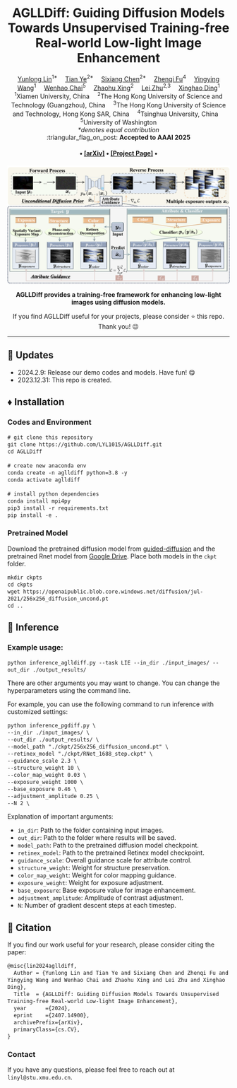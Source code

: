 <div align="center">

<!-- <div class="logo">
    <img src="assets/aglldiff_logo.png" style="width:180px">
</div> -->

<h1>AGLLDiff: Guiding Diffusion Models Towards Unsupervised Training-free Real-world Low-light Image Enhancement</h1>

<div>
    <a href='https://lyl1015.github.io/' target='_blank'>Yunlong Lin</a><sup>1*</sup>&emsp;
    <a href='https://owen718.github.io/' target='_blank'>Tian Ye</a><sup>2*</sup>&emsp;
    <a href='https://ephemeral182.github.io/' target='_blank'>Sixiang Chen</a><sup>2*</sup>&emsp;
    <a href='https://zhenqifu.github.io/' target='_blank'>Zhenqi Fu</a><sup>4</sup>&emsp;
    <a href='https://scholar.google.com/citations?user=fDVgLA0AAAAJ&hl=en' target='_blank'>Yingying Wang</a><sup>1</sup>&emsp;
    <a href='https://rese1f.github.io/' target='_blank'>Wenhao Chai</a><sup>5</sup>&emsp;
    <a href='https://ge-xing.github.io/' target='_blank'>Zhaohu Xing</a><sup>2</sup>&emsp;
    <a href='https://sites.google.com/site/indexlzhu/home/' target='_blank'>Lei Zhu</a><sup>2,3</sup>&emsp;
    <a href='https://scholar.google.com/citations?user=k5hVBfMAAAAJ&hl=zh-CN/' target='_blank'>Xinghao Ding</a><sup>1</sup>
</div>
<div>
    <sup>1</sup>Xiamen University, China&emsp; 
    <sup>2</sup>The Hong Kong University of Science and Technology (Guangzhou), China&emsp; 
    <sup>3</sup>The Hong Kong University of Science and Technology, Hong Kong SAR, China&emsp; 
    <sup>4</sup>Tsinghua University, China&emsp; 
    <sup>5</sup>University of Washington
</div>
<div>
    <em>*denotes equal contribution</em>
</div>

<div>
    :triangular_flag_on_post: <strong>Accepted to AAAI 2025</strong>
</div>

<div>
    <h4 align="center">
        • <a href="https://arxiv.org/pdf/2407.14900" target='_blank'>[arXiv]</a> • 
        <a href="https://aglldiff.github.io/" target='_blank'>[Project Page]</a> •
    </h4>
</div>

<img src="assets/teaser.png" width="800px"/>

<strong>AGLLDiff provides a training-free framework for enhancing low-light images using diffusion models.</strong>

<div>
    If you find AGLLDiff useful for your projects, please consider ⭐ this repo. Thank you! 😉
</div>



---

</div>

## :postbox: Updates
<!-- - 2023.12.04: Add an option to speed up the inference process by adjusting the number of denoising steps. -->
- 2024.2.9: Release our demo codes and models. Have fun! :yum:
- 2023.12.31: This repo is created.

## :diamonds: Installation

### Codes and Environment

```
# git clone this repository
git clone https://github.com/LYL1015/AGLLDiff.git
cd AGLLDiff

# create new anaconda env
conda create -n aglldiff python=3.8 -y
conda activate aglldiff

# install python dependencies
conda install mpi4py
pip3 install -r requirements.txt
pip install -e .
```

### Pretrained Model
Download the pretrained diffusion model from [guided-diffusion](https://github.com/openai/guided-diffusion?tab=readme-ov-file) and the pretrained Rnet model from [Google Drive](https://drive.google.com/file/d/1PCJX_6j3NIqmDHy55P3yAcX9ze1EVRwJ/view?usp=sharing). Place both models in the `ckpt` folder.
```
mkdir ckpts
cd ckpts
wget https://openaipublic.blob.core.windows.net/diffusion/jul-2021/256x256_diffusion_uncond.pt
cd ..
```

## :circus_tent: Inference
### Example usage:
```
python inference_aglldiff.py --task LIE --in_dir ./input_images/ --out_dir ./output_results/
```
There are other arguments you may want to change. You can change the hyperparameters using the command line.

For example, you can use the following command to run inference with customized settings:


```
python inference_pgdiff.py \
--in_dir ./input_images/ \
--out_dir ./output_results/ \
--model_path "./ckpt/256x256_diffusion_uncond.pt" \
--retinex_model "./ckpt/RNet_1688_step.ckpt" \
--guidance_scale 2.3 \
--structure_weight 10 \
--color_map_weight 0.03 \
--exposure_weight 1000 \
--base_exposure 0.46 \
--adjustment_amplitude 0.25 \
--N 2 \
```

Explanation of important arguments:
- `in_dir`: Path to the folder containing input images.
- `out_dir`: Path to the folder where results will be saved.
- `model_path`: Path to the pretrained diffusion model checkpoint.
- `retinex_model`: Path to the pretrained Retinex model checkpoint.
- `guidance_scale`: Overall guidance scale for attribute control.
- `structure_weight`: Weight for structure preservation.
- `color_map_weight`: Weight for color mapping guidance.
- `exposure_weight`: Weight for exposure adjustment.
- `base_exposure`: Base exposure value for image enhancement.
- `adjustment_amplitude`: Amplitude of contrast adjustment.
- `N`: Number of gradient descent steps at each timestep.


## :love_you_gesture: Citation
If you find our work useful for your research, please consider citing the paper:
```
@misc{lin2024aglldiff,
  Author = {Yunlong Lin and Tian Ye and Sixiang Chen and Zhenqi Fu and Yingying Wang and Wenhao Chai and Zhaohu Xing and Lei Zhu and Xinghao Ding},
  Title  = {AGLLDiff: Guiding Diffusion Models Towards Unsupervised Training-free Real-world Low-light Image Enhancement},
  year      ={2024}, 
  eprint    ={2407.14900}, 
  archivePrefix={arXiv}, 
  primaryClass={cs.CV},
}
```

### Contact
If you have any questions, please feel free to reach out at `linyl@stu.xmu.edu.cn`. 